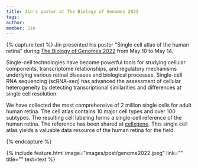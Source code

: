```yaml
---
title: Jin's poster at The Biology of Genomes 2022
tags:
author: 
member: Jin
---
```


{% capture text %} Jin presented his poster "Single cell atlas of the human retina" during [The Biology of Genomes 2022](https://meetings.cshl.edu/abstracts.aspx?meet=GENOME&year=22) from May 10 to May 14.

Single-cell technologies have become powerful tools for studying cellular components, transcriptome relationships, and regulatory mechanisms underlying various retinal diseases and biological processes. Single-cell RNA sequencing (scRNA-seq) has advanced the assessment of cellular heterogeneity by detecting transcriptional similarities and differences at single cell resolution. 

We have collected the most comprehensive of 2 million single cells for adult human retina. The cell atlas contains 10 major cell types and over 100 subtypes. The resulting cell labeling forms a single-cell reference of the human retina. The reference has been shared at [cellxgene](https://cellxgene.cziscience.com/collections/af893e86-8e9f-41f1-a474-ef05359b1fb7). This single cell atlas yields a valuable data resource of the human retina for the field.

{% endcapture %}

{% include feature.html image="images/post/genome2022.jpeg" link="" title="" text=text %}
